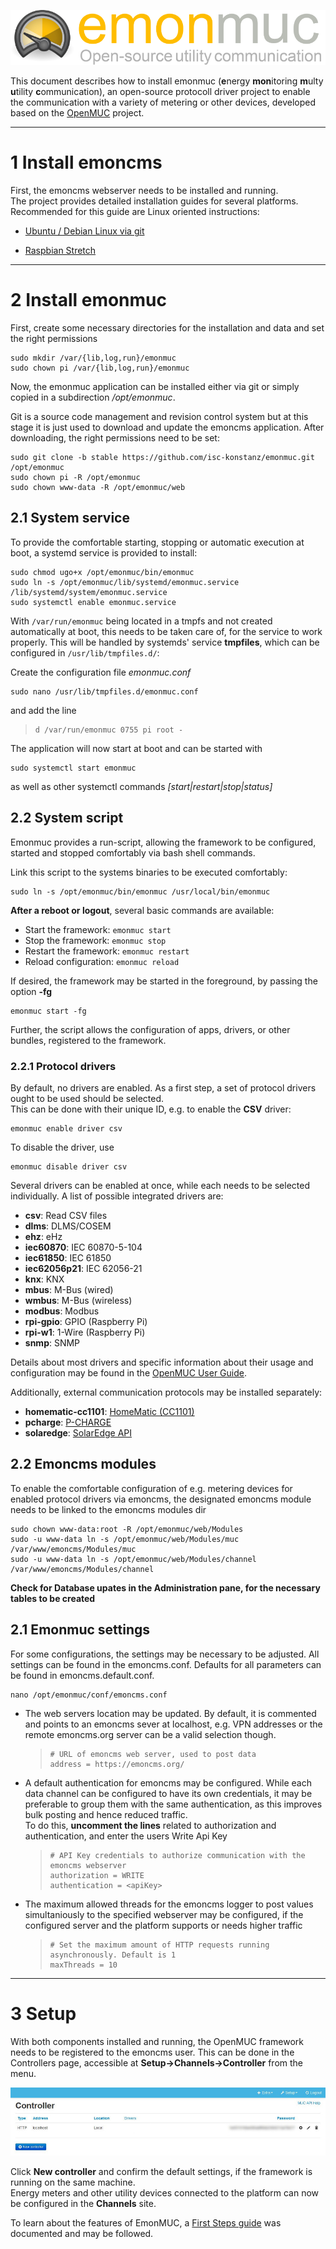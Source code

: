 ![emonmuc header](img/emonmuc-logo.png)

This document describes how to install emonmuc (**e**nergy **mon**itoring **m**ulty **u**tility **c**ommunication), an open-source protocoll driver project to enable the communication with a variety of metering or other devices, developed based on the [OpenMUC](https://www.openmuc.org/) project.


---------------

# 1 Install emoncms

First, the emoncms webserver needs to be installed and running.  
The project provides detailed installation guides for several platforms. Recommended for this guide are Linux oriented instructions:

- [Ubuntu / Debian Linux via git](https://github.com/emoncms/emoncms/blob/master/docs/LinuxInstall.md)

- [Raspbian Stretch](https://github.com/emoncms/emoncms/blob/master/docs/RaspberryPi/readme.md)


---------------

# 2 Install emonmuc

First, create some necessary directories for the installation and data and set the right permissions

~~~
sudo mkdir /var/{lib,log,run}/emonmuc
sudo chown pi /var/{lib,log,run}/emonmuc
~~~

Now, the emonmuc application can be installed either via git or simply copied in a subdirection */opt/emonmuc*.

Git is a source code management and revision control system but at this stage it is just used to download and update the emoncms application. After downloading, the right permissions need to be set:

~~~
sudo git clone -b stable https://github.com/isc-konstanz/emonmuc.git /opt/emonmuc
sudo chown pi -R /opt/emonmuc
sudo chown www-data -R /opt/emonmuc/web
~~~


## 2.1 System service

To provide the comfortable starting, stopping or automatic execution at boot, a systemd service is provided to install:

~~~
sudo chmod ugo+x /opt/emonmuc/bin/emonmuc
sudo ln -s /opt/emonmuc/lib/systemd/emonmuc.service /lib/systemd/system/emonmuc.service
sudo systemctl enable emonmuc.service
~~~

With `/var/run/emonmuc` being located in a tmpfs and not created automatically at boot, this needs to be taken care of, for the service to work properly.
This will be handled by systemds' service **tmpfiles**, which can be configured in `/usr/lib/tmpfiles.d/`:

Create the configuration file *emonmuc.conf*

~~~
sudo nano /usr/lib/tmpfiles.d/emonmuc.conf
~~~

and add the line
>     d /var/run/emonmuc 0755 pi root -

The application will now start at boot and can be started with

~~~
sudo systemctl start emonmuc
~~~

as well as other systemctl commands *[start|restart|stop|status]*


## 2.2 System script

Emonmuc provides a run-script, allowing the framework to be configured, started and stopped comfortably via bash shell commands.

Link this script to the systems binaries to be executed comfortably:

~~~
sudo ln -s /opt/emonmuc/bin/emonmuc /usr/local/bin/emonmuc
~~~

**After a reboot or logout**, several basic commands are available:

 - Start the framework: `emonmuc start`
 - Stop the framework: `emonmuc stop`
 - Restart the framework: `emonmuc restart`
 - Reload configuration: `emonmuc reload`

If desired, the framework may be started in the foreground, by passing the option **-fg**

~~~
emonmuc start -fg
~~~

Further, the script allows the configuration of apps, drivers, or other bundles, registered to the framework.


### 2.2.1 Protocol drivers

By default, no drivers are enabled. As a first step, a set of protocol drivers ought to be used should be selected.  
This can be done with their unique ID, e.g. to enable the **CSV** driver:

~~~
emonmuc enable driver csv
~~~

To disable the driver, use

~~~
emonmuc disable driver csv
~~~

Several drivers can be enabled at once, while each needs to be selected individually. A list of possible integrated drivers are:

  - **csv**: Read CSV files
  - **dlms**: DLMS/COSEM
  - **ehz**: eHz
  - **iec60870**: IEC 60870-5-104
  - **iec61850**: IEC 61850
  - **iec62056p21**: IEC 62056-21
  - **knx**: KNX
  - **mbus**: M-Bus (wired)
  - **wmbus**: M-Bus (wireless)
  - **modbus**: Modbus
  - **rpi-gpio**: GPIO (Raspberry Pi)
  - **rpi-w1**: 1-Wire (Raspberry Pi)
  - **snmp**: SNMP

Details about most drivers and specific information about their usage and configuration may be found in the [OpenMUC User Guide](https://www.openmuc.org/openmuc/user-guide/).

Additionally, external communication protocols may be installed separately:

  - **homematic-cc1101**: [HomeMatic (CC1101)](https://github.com/isc-konstanz/OpenHomeMatic)
  - **pcharge**: [P-CHARGE](https://github.com/isc-konstanz/OpenPCharge)
  - **solaredge**: [SolarEdge API](https://github.com/isc-konstanz/OpenSolarEdge)


## 2.2 Emoncms modules

To enable the comfortable configuration of e.g. metering devices for enabled protocol drivers via emoncms, the designated emoncms module needs to be linked to the emoncms modules dir

~~~
sudo chown www-data:root -R /opt/emonmuc/web/Modules
sudo -u www-data ln -s /opt/emonmuc/web/Modules/muc /var/www/emoncms/Modules/muc
sudo -u www-data ln -s /opt/emonmuc/web/Modules/channel /var/www/emoncms/Modules/channel
~~~

**Check for Database upates in the Administration pane, for the necessary tables to be created**


## 2.1 Emonmuc settings

For some configurations, the settings may be necessary to be adjusted. All settings can be found in the emoncms.conf.
Defaults for all parameters can be found in emoncms.default.conf. 

~~~
nano /opt/emonmuc/conf/emoncms.conf
~~~

- The web servers location may be updated. By default, it is commented and points to an emoncms sever at localhost, e.g. VPN addresses or the remote emoncms.org server can be a valid selection though.  
   >     # URL of emoncms web server, used to post data
   >     address = https://emoncms.org/

- A default authentication for emoncms may be configured. While each data channel can be configured to have its own credentials, it may be preferable to group them with the same authentication, as this improves bulk posting and hence reduced traffic.  
To do this, **uncomment the lines** related to authorization and authentication, and enter the users Write Api Key  
   >     # API Key credentials to authorize communication with the emoncms webserver
   >     authorization = WRITE
   >     authentication = <apiKey>

- The maximum allowed threads for the emoncms logger to post values simultaniously to the specified webserver may be configured, if the configured server and the platform supports or needs higher traffic  
   >     # Set the maximum amount of HTTP requests running asynchronously. Default is 1
   >     maxThreads = 10


---------------

# 3 Setup

With both components installed and running, the OpenMUC framework needs to be registered to the emoncms user. This can be done in the Controllers page, accessible at **Setup->Channels->Controller** from the menu.

![emonmuc controllers](img/emonmuc-controllers.jpg)

Click **New controller** and confirm the default settings, if the framework is running on the same machine.  
Energy meters and other utility devices connected to the platform can now be configured in the **Channels** site.

To learn about the features of EmonMUC, a [First Steps guide](https://github.com/isc-konstanz/emonmuc/blob/master/doc/FirstSteps.md) was documented and may be followed.
